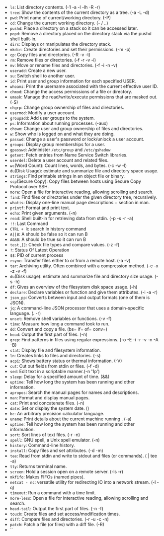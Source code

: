 - `ls`: List directory contents. (-1 -a -l -lh -R -r)
- `tree`: Show the contents of the current directory as a tree. (-a -L -d)
- `pwd`: Print name of current/working directory. (-P)
- `cd`: Change the current working directory. (- / ..)
- `pushd`: Place a directory on a stack so it can be accessed later.
- `popd`: Remove a directory placed on the directory stack via the pushd shell built-in.
- `dirs`: Displays or manipulates the directory stack. 
- `mkdir`: Create directories and set their permissions. (-m -p)
- `cp`: Copy files and directories. (-R -v -t)
- `rm`: Remove files or directories. (-f -r -v -i)
- `mv`: Move or rename files and directories. (-f -i -n -v)
- `useradd`: Create a new user.
- `su`: Switch shell to another user.
- `id`: Print user and group information for each specified USER.
- `whoami`: Print the username associated with the current effective user ID.
- `chmod`: Change the access permissions of a file or directory.
- `umask`: Manage the read/write/execute permissions that are masked out. (-S)
- `chgrp`: Change group ownership of files and directories.
- `usermod`: Modify a user account.
- `groupadd`: Add user groups to the system.
- `ps`: Information about running processes. (-aux)
- `chown`: Change user and group ownership of files and directories.
- `w`: Show who is logged on and what they are doing.
- `passwd`: Change a user's password or lock/unlock a user account.
- `groups`: Display group memberships for a user.
- `gpasswd`: Administer `/etc/group` and `/etc/gshadow` 
- `getent`: Fetch entries from Name Service Switch libraries.
- `userdel`: Delete a user account and related files.
- `wc`(Word Count): Count lines, words, and bytes. (-c -w -l)
- `du`(Disk Usage): estimate and summarize file and directory space usage.
- `strings`: Find printable strings in an object file or binary.
- `scp`(Secure Copy): Copy files between hosts using Secure Copy Protocol over SSH.
- `more`: Open a file for interactive reading, allowing scrolling and search.
- `find`: Find files or directories under the given directory tree, recursively.
- `whatis`:  Display one-line manual page descriptions + section in man.
- `printf`: Format and print text.
- `echo`: Print given arguments. (-n)
- `read`: Shell built-in for retrieving data from stdin. (-p -s -r -a)
- `!!`: Last Command
- `CTRL + R`: search In history command
- `A||B`: A should be false so it can run B
- `A&&B`: A should be true so it can run B
- `test` ,`[]`: Check file types and compare values. (-z -f)
- `?`: Status Of Latest Operation
- `$$`: PID of current process
- `rsync`: Transfer files either to or from a remote host. (-a -v)
- `tar`:  Archiving utility. Often combined with a compression method. (-c -x -z -v -f)
- `du`(Disk usage): estimate and summarize file and directory size usage. (-s -h)
- `df`: Gives an overview of the filesystem disk space usage. (-h)
- `declare`: Declare variables or function and give them attributes. (-i -a -r)
- `json_pp`: Converts between  input and output formats (one of them is JSON).
- `jq`: A command-line JSON processor that uses a domain-specific language. (. -r)
- `unset`: Remove shell variables or functions. (-v -f)
- `time`: Measure how long a command took to run.
- `dd`: Convert and copy a file. (bs= if= of= conv=)
- `head`: Output the first part of files. (-n)
- `grep`: Find patterns in files using regular expressions. (-o -E -i -r -v -n -A -B)
- `stat`: Display file and filesystem information.
- `ln`: Creates links to files and directories. (-s)
- `acpi`: Shows battery status or thermal information. (-V)
- `cut`: Cut out fields from stdin or files. (-f -d)
- `sed`: Edit text in a scriptable manner.(-n '1p')
- `sleep`: Delay for a specified amount of time. (&&)
- `uptime`: Tell how long the system has been running and other information.
- `apropos`: Search the manual pages for names and descriptions.
- `man`: Format and display manual pages. 
- `cat`: Print and concatenate files. (-n)
- `date`:  Set or display the system date. ()
- `bc`: An arbitrary precision calculator language.
- `uname`: Print details about the current machine running . (-a)
- `uptime`: Tell how long the system has been running and other information.
- `sort`: Sort lines of text files. (-r -n)
- `spell`: GNU spell, a Unix spell emulator. (-n)
- `history`: Command-line history.
- `install`: Copy files and set attributes. (-d -m)
- `tee`: Read from stdin and write to stdout and files (or commands). ( | tee -a)
- `tty`: Returns terminal name.
- `screen`: Hold a session open on a remote server. (-ls -r)
- `mkfifo`: Makes FIFOs (named pipes).
- `netcat - nc`: versatile utility for redirecting IO into a network stream. (-l -q)
- `timeout`: Run a command with a time limit.
- `more-less`: Open a file for interactive reading, allowing scrolling and search.
- `head-tail`: Output the first part of files. (-n -f)
- `touch`: Create files and set access/modification times.
- `diff`: Compare files and directories. (-r -u -c -n)
- `patch`: Patch a file (or files) with a diff file. (-R)
- ``